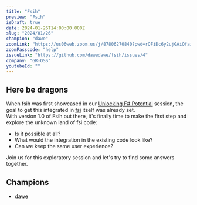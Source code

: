 ```yaml
---
title: "Fsih"
preview: "Fsih"
isDraft: true
date: 2024-01-26T14:00:00.000Z
slug: "2024/01/26"
champion: "dawe"
zoomLink: "https://us06web.zoom.us/j/87806270840?pwd=rOFiDc6y2ujGAiOfaiF6GPmzvSOXUH.1"
zoomPasscode: "help"
issueLink: "https://github.com/dawedawe/fsih/issues/4"
company: "GR-OSS"
youtubeId: ""
---
```


## Here be dragons

When fsih was first showcased in our [Unlocking F# Potential](https://amplifyingfsharp.io/sessions/2023/11/24/) session, the goal to get this integrated in [fsi](https://learn.microsoft.com/en-us/dotnet/fsharp/tools/fsharp-interactive/) itself was already set.  
With version 1.0 of Fsih out there, it's finally time to make the first step and explore the unknown land of fsi code:
- Is it possible at all?
- What would the integration in the existing code look like?
- Can we keep the same user experience?

Join us for this exploratory session and let's try to find some answers together.


## Champions

- [dawe](https://github.com/dawedawe)
